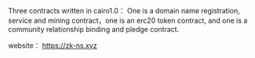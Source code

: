 Three contracts written in cairo1.0：
One is a domain name registration, service and mining contract，one is an erc20 token contract, and one is a community relationship binding and pledge contract.

website： https://zk-ns.xyz
